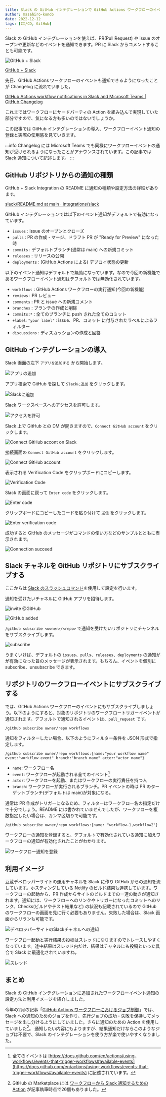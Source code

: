 ```yaml
---
title: Slack の GitHub インテグレーションで GitHub Actions ワークフローのイベントを通知可能に
author: masahiro-kondo
date: 2022-12-12
tags: [CI/CD, GitHub]
---
```


Slack の GitHub インテグレーションを使えば、PR(Pull Request) や issue のオープンや更新などのイベントを通知できます。PR に Slack からコメントすることも可能です。

![GitHub + Slack](https://i.gyazo.com/f3878bc1e731ac402fb2dba9d66db8bf.png)

[GitHub + Slack](https://slack.github.com/)

先日、GitHub Actions ワークフローのイベントも通知できるようになったことが Changelog に流れていました。

[GitHub Actions workflow notifications in Slack and Microsoft Teams | GitHub Changelog](https://github.blog/changelog/2022-12-06-github-actions-workflow-notifications-in-slack-and-microsoft-teams/)

これまではワークフローにサードパーティの Action を組み込んで実現していた部分ですので、気になる方も多いのではないでしょうか。

この記事では GitHub インテグレーションの導入、ワークフローイベント通知の登録と実際の使用感を見ていきます。

:::info
Changelog には Microsoft Teams でも同様にワークフローイベントの通知が受けられるようになったことがアナウンスされています。この記事では Slack 通知について記述します。
:::


## GitHub リポジトリからの通知の種類
GitHub + Slack Integration の README に通知の種類や設定方法の詳細があります。

[slack/README.md at main · integrations/slack](https://github.com/integrations/slack/blob/main/README.md)

GitHub インテグレーションでは以下のイベント通知がデフォルトで有効になっています。

- `issues` : issue のオープンとクローズ
- `pulls` : PR の作成・マージ、ドラフト PR が "Ready for Preview" になった時
- `commits` : デフォルトブランチ(通常は main) への新規コミット
- `releases` : リリースの公開
- `deployments` : (GitHub Actions による) デプロイ状態の更新

以下のイベント通知はデフォルトで無効になっています。なので今回の新機能であるワークフローイベント通知はデフォルトでは無効化されています。

- `workflows` : GitHub Actions ワークフローの実行通知(今回の新機能)
- `reviews` : PR レビュー
- `comments` : PR と issue への新規コメント
- `branches` : ブランチの作成と削除
- `commits:*` : 全てのブランチに push された全てのコミット
- `+label:"your label"` : issue、PR、コミット に付与されたラベルによるフィルター
- `discussions` : ディスカッションの作成と回答

## GitHub インテグレーションの導入

Slack 画面の左下 `アプリを追加する` から開始します。

![アプリの追加](https://i.gyazo.com/e46a62ebd563e83b3687f6a50eced254.png)

アプリ検索で GitHub を探して `Slackに追加` をクリックします。

![Slackに追加](https://i.gyazo.com/5c63000619515204401c7ac630903aab.png)

Slack ワークスペースへのアクセスを許可します。

![アクセスを許可](https://i.gyazo.com/470203f7427f2af16ea807678464dbef.png)

Slack 上で GitHub との DM が開きますので、`Connect GitHub account` をクリックします。

![Connect GitHub accont on Slack](https://i.gyazo.com/175c82a9aa178266a1930677bd2a5f8a.png)

接続画面の `Connect GitHub account` をクリックします。

![Connect GitHub account](https://i.gyazo.com/d63937c4e385c21ba983efc07abb2634.png)

表示される Verification Code をクリップボードにコピーします。

![Verification Code](https://i.gyazo.com/70df5a0638f903c7b5d34b511ff629bb.png)

Slack の画面に戻って `Enter code` をクリックします。

![Enter code](https://i.gyazo.com/5e53d897e6231250578b2f5c198576f3.png)

クリップボードにコピーしたコードを貼り付けて `送信` をクリックします。

![Enter verification code](https://i.gyazo.com/0d6bd1d48631c167a38da79d13e142ea.png)

成功すると GitHub のメッセージがコマンドの使い方などのサンプルとともに表示されます。

![Connection succeed](https://i.gyazo.com/b3496144e464b55aa018dc7ae271ce83.png)

## Slack チャネルを GitHub リポジトリにサブスクライブする
ここからは [Slack のスラッシュコマンド](https://slack.com/intl/ja-jp/help/articles/201259356-Slack-のスラッシュコマンド)を使用して設定を行います。

通知を受けたいチャネルに GitHub アプリを招待します。

![invite @GitHub](https://i.gyazo.com/d0753b65e88bf1537bdf274668dea2ac.png)

![GitHub added](https://i.gyazo.com/42b56d136f2d354313a38f63bdec2811.png)

`/github subscribe <owner>/<repo>` で通知を受けたいリポジトリにチャンネルをサブスクライブします。

![subscribe](https://i.gyazo.com/b13b0288a74985b0e5433e1e83d2d91a.png)

うまくいけば、デフォルトの `issues`、`pulls`、`releases`、`deployments` の通知がが有効になった旨のメッセージが表示されます。もちろん、イベントを個別に subscribe、unsubscribe できます。

## リポジトリのワークフローイベントにサブスクライブする
では、GitHub Actions ワークフローのイベントにもサブスクライブしましょう。以下のようにすると、対象のリポジトリのワークフロートリガーイベントが通知されます。デフォルトで通知されるイベントは、`pull_request` です。

```shell
/github subscribe owner/repo workflows
```

通知をフィルターしたい場合、以下のようにフィルター条件を JSON 形式で指定します。

```shell
/github subscribe owner/repo workflows:{name:"your workflow name" event:"workflow event" branch:"branch name" actor:"actor name"}
```
- `name`: ワークフロー名
- `event`: ワークフローが起動される全てのイベント[^1]
- `actor`: ワークフローを起動、またはワークフローの実行責任を持つ人
- `branch`: ワークフローが実行されるブランチ。PR イベントの時は PR のターゲットブランチ(デフォルトは main)が対象になる。

[^1]: 全てのイベントは [https://docs.github.com/en/actions/using-workflows/events-that-trigger-workflows#available-events](https://docs.github.com/en/actions/using-workflows/events-that-trigger-workflows#available-events) に記述されています。

通常は PR 作成がトリガーになるため、フィルターはワークフロー名の指定だけで十分でしょう。README には書かれていませんでしたが、ワークフローを複数指定したい場合は、カンマ区切りで可能です。

```shell
/github subscribe owner/repo workflows:{name: "workflow-1,workflow2"}
```

ワークフローの通知を登録すると、デフォルトで有効化されている通知に加えワークフローの通知が有効化されたことがわかります。

![ワークフロー通知を登録](https://i.gyazo.com/b90cd2408cbf5aa7d4b5fdf891a4b3b3.png)

## 利用イメージ
豆蔵デベロッパーサイトの運用チャネルを Slack に作り GitHub からの通知を流しています。ホスティングしている Netlify のビルド結果も連携しています。ワークフローの起動から、PR 作成からサイトのビルドまでの一連の動きが通知されます。通知には、ワークフローへのリンクやトリガーになったコミットへのリンク、Checks(ビルドやテスト結果など) の状況も記載されているので GitHub のワークフローの画面を見に行く必要もありません。失敗した場合は、Slack 画面からリランも可能です。


![デベロッパーサイトのSlackチャネルへの通知](https://i.gyazo.com/9f0aa45d36c26fc0ab066900ec91cfb0.png)

ワークフロー起動と実行結果の投稿はスレッドになりますのでトレースしやすくなっています。途中結果はスレッド内だけ、結果はチャネルにも投稿といった具合で Slack に最適化されていますね。

![スレッド](https://i.gyazo.com/091914029faefeb9df4284f58fba3d95.png)

## まとめ
Slack の GitHub インテグレーションに追加されたワークフローイベント通知の設定方法と利用イメージを紹介しました。

今年の2月の記事「[GitHub Actions ワークフローにおけるジョブ制御](/blogs/2022/02/20/job-control-in-github-actions/)」では、Slack への通知のためのジョブを作り、先行ジョブの成功・失敗を保持してメッセージを出し分けるようにしていました。さらに通知のための Action を使用していました[^2]。
通知したい内容にもよりますが、結果通知だけならこのようなジョブは不要で、Slack のインテグレーションを使う方が楽で使いやすくなりました。

[^2]: GitHub の Marketplace には [ワークフローから Slack 通知するための Action](https://github.com/marketplace?type=actions&query=slack+workflow+) が記事執筆時点で26個もありました。
